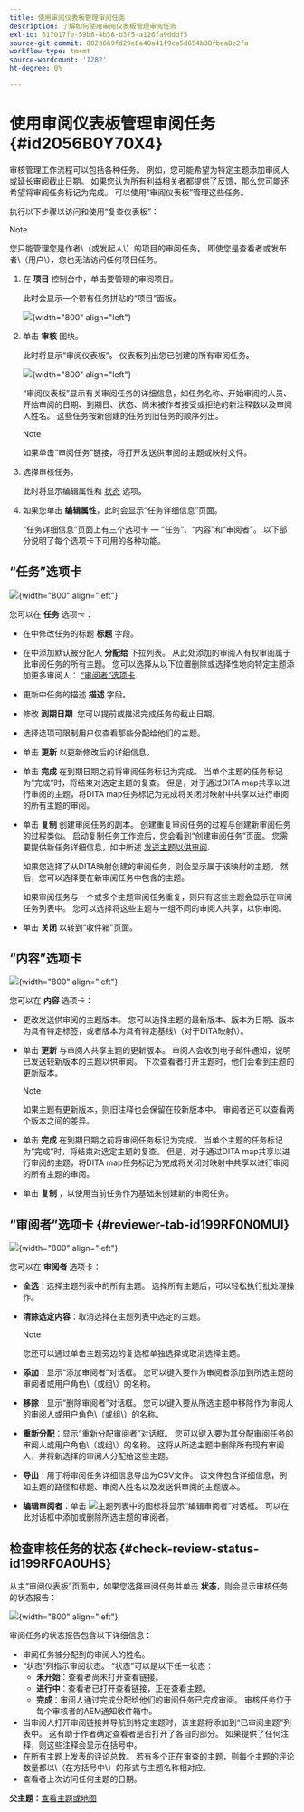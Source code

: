 ```yaml
---
title: 使用审阅仪表板管理审阅任务
description: 了解如何使用审阅仪表板管理审阅任务
exl-id: 617017fe-59b6-4b38-b375-a126fa9dddf5
source-git-commit: 8823669fd29e8a40a41f9ca5d654b38fbea8e2fa
workflow-type: tm+mt
source-wordcount: '1282'
ht-degree: 0%

---
```


# 使用审阅仪表板管理审阅任务 {#id2056B0Y70X4}

审核管理工作流程可以包括各种任务。 例如，您可能希望为特定主题添加审阅人或延长审阅截止日期。 如果您认为所有利益相关者都提供了反馈，那么您可能还希望将审阅任务标记为完成。 可以使用“审阅仪表板”管理这些任务。

执行以下步骤以访问和使用“复查仪表板”：

>[!NOTE]
>
> 您只能管理您是作者\（或发起人\）的项目的审阅任务。 即使您是查看者或发布者\（用户\），您也无法访问任何项目任务。

1. 在 **项目** 控制台中，单击要管理的审阅项目。

   此时会显示一个带有任务拼贴的“项目”面板。

   ![](images/review-management.png){width="800" align="left"}

1. 单击 **审核** 图块。

   此时将显示“审阅仪表板”。 仪表板列出您已创建的所有审阅任务。

   ![](images/review-dashboard.png){width="800" align="left"}

   “审阅仪表板”显示有关审阅任务的详细信息，如任务名称、开始审阅的人员、开始审阅的日期、到期日、状态、尚未被作者接受或拒绝的新注释数以及审阅人姓名。 这些任务按新创建的任务到旧任务的顺序列出。

   >[!NOTE]
   >
   > 如果单击“审阅任务”链接，将打开发送供审阅的主题或映射文件。

1. 选择审核任务。

   此时将显示编辑属性和 [状态](#check-review-status-id199RF0A0UHS) 选项。

1. 如果您单击 **编辑属性**，此时会显示“任务详细信息”页面。

   “任务详细信息”页面上有三个选项卡 — “任务”、“内容”和“审阅者”。 以下部分说明了每个选项卡下可用的各种功能。


## “任务”选项卡

![](images/review-task-page.png){width="800" align="left"}

您可以在 **任务** 选项卡：

- 在中修改任务的标题 **标题** 字段。
- 在中添加默认被分配人 **分配给** 下拉列表。 从此处添加的审阅人有权审阅属于此审阅任务的所有主题。 您可以选择从以下位置删除或选择性地向特定主题添加更多审阅人： [“审阅者”选项卡](#reviewer-tab-id199RF0N0MUI).
- 更新中任务的描述 **描述** 字段。
- 修改 **到期日期**. 您可以提前或推迟完成任务的截止日期。
- 选择选项可限制用户仅查看那些分配给他们的主题。
- 单击 **更新** 以更新修改后的详细信息。
- 单击 **完成** 在到期日期之前将审阅任务标记为完成。 当单个主题的任务标记为“完成”时，将结束对选定主题的复查。 但是，对于通过DITA map共享以进行审阅的主题，将DITA map任务标记为完成将关闭对映射中共享以进行审阅的所有主题的审阅。
- 单击 **复制** 创建审阅任务的副本。 创建重复审阅任务的过程与创建新审阅任务的过程类似。 启动复制任务工作流后，您会看到“创建审阅任务”页面。 您需要提供新任务详细信息，如中所述 [发送主题以供审阅](review-send-topics-for-review.md#).

   如果您选择了从DITA映射创建的审阅任务，则会显示属于该映射的主题。 然后，您可以选择要在新审阅任务中包含的主题。

   如果审阅任务与一个或多个主题审阅任务重复，则只有这些主题会显示在审阅任务列表中。 您可以选择将这些主题与一组不同的审阅人共享，以供审阅。

- 单击 **关闭** 以转到“收件箱”页面。

## “内容”选项卡

![](images/review-content-page.png){width="800" align="left"}

您可以在 **内容** 选项卡：

- 更改发送供审阅的主题版本。 您可以选择主题的最新版本、版本为日期、版本为具有特定标签，或者版本为具有特定基线\（对于DITA映射\）。

- 单击 **更新** 与审阅人共享主题的更新版本。 审阅人会收到电子邮件通知，说明已发送较新版本的主题以供审阅。 下次查看者打开主题时，他们会看到主题的更新版本。

   >[!NOTE]
   >
   > 如果主题有更新版本，则旧注释也会保留在较新版本中。 审阅者还可以查看两个版本之间的差异。

- 单击 **完成** 在到期日期之前将审阅任务标记为完成。 当单个主题的任务标记为“完成”时，将结束对选定主题的复查。 但是，对于通过DITA map共享以进行审阅的主题，将DITA map任务标记为完成将关闭对映射中共享以进行审阅的所有主题的审阅。

- 单击 **复制** ，以使用当前任务作为基础来创建新的审阅任务。


## “审阅者”选项卡 {#reviewer-tab-id199RF0N0MUI}

![](images/reviewers-tab.png){width="800" align="left"}

您可以在 **审阅者** 选项卡：

- **全选**：选择主题列表中的所有主题。 选择所有主题后，可以轻松执行批处理操作。
- **清除选定内容**：取消选择在主题列表中选定的主题。

   >[!NOTE]
   >
   > 您还可以通过单击主题旁边的复选框单独选择或取消选择主题。

- **添加**：显示“添加审阅者”对话框。 您可以键入要作为审阅者添加到所选主题的审阅者或用户角色\（或组\）的名称。
- **移除**：显示“删除审阅者”对话框。 您可以键入要从所选主题中移除作为审阅人的审阅人或用户角色\（或组\）的名称。
- **重新分配**：显示“重新分配审阅者”对话框。 您可以键入要为其分配审阅任务的审阅人或用户角色\（或组\）的名称。 这将从所选主题中删除所有现有审阅人，并将新选择的审阅人分配给这些主题。
- **导出**：用于将审阅任务详细信息导出为CSV文件。 该文件包含详细信息，例如主题的路径和标题、审阅人姓名以及发送供审阅的主题版本。
- **编辑审阅者**：单击 ![](images/edit_pencil_icon.svg)主题列表中的图标将显示“编辑审阅者”对话框。 可以在此对话框中添加或删除所选主题的审阅者。

## 检查审核任务的状态 {#check-review-status-id199RF0A0UHS}

从主“审阅仪表板”页面中，如果您选择审阅任务并单击 **状态**，则会显示审核任务的状态报告：

![](images/review-status-report.png){width="800" align="left"}

审阅任务的状态报告包含以下详细信息：

- 审阅任务被分配到的审阅人的姓名。
- “状态”列指示审阅状态。 “状态”可以是以下任一状态：
   - **未开始**：查看者尚未打开查看链接。
   - **进行中**：查看者已打开查看链接，正在查看主题。
   - **完成**：审阅人通过完成分配给他们的审阅任务已完成审阅。 审核任务位于每个审核者的AEM通知收件箱中。
- 当审阅人打开审阅链接并导航到特定主题时，该主题将添加到“已审阅主题”列表中。 这有助于作者确定查看者是否打开了各自的部分。 如果提供了任何注释，则这些注释会显示在括号中。
- 在所有主题上发表的评论总数。 若有多个正在审查的主题，则每个主题的评论数量都以\（在方括号中\）的形式与主题名称相对应。
- 查看者上次访问任何主题的日期。

**父主题：**[&#x200B;查看主题或地图](review.md)
